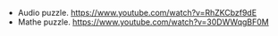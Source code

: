 * Audio puzzle. https://www.youtube.com/watch?v=RhZKCbzf9dE
* Mathe puzzle. https://www.youtube.com/watch?v=30DWWqgBF0M
